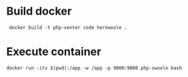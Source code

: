 ﻿# Build docker 
     docker build -t php-senter code herewoole .
  
# Execute container
    docker run -itv $(pwd):/app -w /app -p 9000:9000 php-swoole bash
